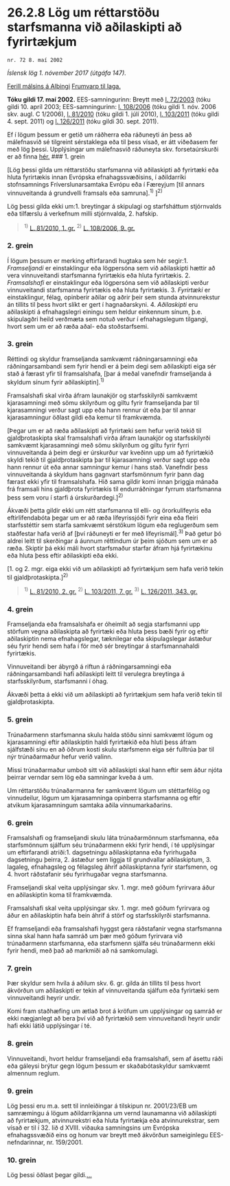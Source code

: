 # 26.2.8 Lög um réttarstöðu starfsmanna við aðilaskipti að fyrirtækjum

`nr. 72 8. maí 2002`

_Íslensk lög 1. nóvember 2017 (útgáfa 147)._

[Ferill málsins á Alþingi](https://www.althingi.is/thingstorf/thingmalalistar-eftir-thingum/ferill/?ltg=127&mnr=629)
[Frumvarp til laga.](https://www.althingi.is/altext/127/s/0990.html)

**Tóku gildi 17. maí 2002.**
EES-samningurinn:
Breytt með
[l. 72/2003](https://althingi.is/altext/stjt/2003.072.html) (tóku gildi 10. apríl 2003;
EES-samningurinn:
[l. 108/2006](https://althingi.is/altext/stjt/2006.108.html) (tóku gildi 1. nóv. 2006 skv. augl. C 1/2006),
[l. 81/2010](https://althingi.is/altext/stjt/2010.081.html) (tóku gildi 1. júlí 2010),
[l. 103/2011](https://althingi.is/altext/stjt/2011.103.html) (tóku gildi 4. sept. 2011) og
[l. 126/2011](https://althingi.is/altext/stjt/2011.126.html) (tóku gildi 30. sept. 2011).

Ef í lögum þessum er getið um ráðherra eða ráðuneyti án þess að málefnasvið sé tilgreint sérstaklega eða til þess vísað, er átt viðeðasem fer með lög þessi. Upplýsingar um málefnasvið ráðuneyta skv. forsetaúrskurði er að finna [hér.](2017015.md) ### 1. grein



[Lög þessi gilda um réttarstöðu starfsmanna við aðilaskipti að fyrirtæki eða hluta fyrirtækis innan Evrópska efnahagssvæðisins, í aðildarríki stofnsamnings Fríverslunarsamtaka Evrópu eða í Færeyjum [til annars vinnuveitanda á grundvelli framsals eða samruna].<sup>1)</sup> ]<sup>2)</sup> 

Lög þessi gilda ekki um:1. breytingar á skipulagi og starfsháttum stjórnvalds eða tilfærslu á verkefnum milli stjórnvalda,
2. hafskip.

> <sup>1)</sup> [L. 81/2010, 1. gr.](https://althingi.is/altext/stjt/2010.081.html) <sup>2)</sup> [L. 108/2006, 9. gr.](https://althingi.is/altext/stjt/2006.108.html)

### 2. grein



Í lögum þessum er merking eftirfarandi hugtaka sem hér segir:1. _Framseljandi_ er einstaklingur eða lögpersóna sem við aðilaskipti hættir að vera vinnuveitandi starfsmanna fyrirtækis eða hluta fyrirtækis.
2. _Framsalshafi_ er einstaklingur eða lögpersóna sem við aðilaskipti verður vinnuveitandi starfsmanna fyrirtækis eða hluta fyrirtækis.
3. _Fyrirtæki_ er einstaklingur, félag, opinberir aðilar og aðrir þeir sem stunda atvinnurekstur án tillits til þess hvort slíkt er gert í hagnaðarskyni.
4. _Aðilaskipti_ eru aðilaskipti á efnahagslegri einingu sem heldur einkennum sínum, þ.e. skipulagðri heild verðmæta sem notuð verður í efnahagslegum tilgangi, hvort sem um er að ræða aðal- eða stoðstarfsemi.

### 3. grein



Réttindi og skyldur framseljanda samkvæmt ráðningarsamningi eða ráðningarsambandi sem fyrir hendi er á þeim degi sem aðilaskipti eiga sér stað á færast yfir til framsalshafa, [þar á meðal vanefndir framseljanda á skyldum sínum fyrir aðilaskiptin].<sup>1)</sup> 

Framsalshafi skal virða áfram launakjör og starfsskilyrði samkvæmt kjarasamningi með sömu skilyrðum og giltu fyrir framseljanda þar til kjarasamningi verður sagt upp eða hann rennur út eða þar til annar kjarasamningur öðlast gildi eða kemur til framkvæmda.

[Þegar um er að ræða aðilaskipti að fyrirtæki sem hefur verið tekið til gjaldþrotaskipta skal framsalshafi virða áfram launakjör og starfsskilyrði samkvæmt kjarasamningi með sömu skilyrðum og giltu fyrir fyrri vinnuveitanda á þeim degi er úrskurður var kveðinn upp um að fyrirtækið skyldi tekið til gjaldþrotaskipta þar til kjarasamningi verður sagt upp eða hann rennur út eða annar samningur kemur í hans stað. Vanefndir þess vinnuveitanda á skyldum hans gagnvart starfsmönnum fyrir þann dag færast ekki yfir til framsalshafa. Hið sama gildir komi innan þriggja mánaða frá framsali hins gjaldþrota fyrirtækis til endurráðningar fyrrum starfsmanna þess sem voru í starfi á úrskurðardegi.]<sup>2)</sup> 

Ákvæði þetta gildir ekki um rétt starfsmanna til elli- og örorkulífeyris eða eftirlifendabóta þegar um er að ræða lífeyrissjóði fyrir eina eða fleiri starfsstéttir sem starfa samkvæmt sérstökum lögum eða reglugerðum sem staðfestar hafa verið af [því ráðuneyti er fer með lífeyrismál].<sup>3)</sup> Það getur þó aldrei leitt til skerðingar á áunnum réttindum úr þeim sjóðum sem um er að ræða. Skiptir þá ekki máli hvort starfsmaður starfar áfram hjá fyrirtækinu eða hluta þess eftir aðilaskipti eða ekki.

[1. og 2. mgr. eiga ekki við um aðilaskipti að fyrirtækjum sem hafa verið tekin til gjaldþrotaskipta.]<sup>2)</sup> 

> <sup>1)</sup> [L. 81/2010, 2. gr.](https://althingi.is/altext/stjt/2010.081.html) <sup>2)</sup> [L. 103/2011, 7. gr.](https://althingi.is/altext/stjt/2011.103.html) <sup>3)</sup> [L. 126/2011, 343. gr.](https://althingi.is/altext/stjt/2011.126.html)

### 4. grein



Framseljanda eða framsalshafa er óheimilt að segja starfsmanni upp störfum vegna aðilaskipta að fyrirtæki eða hluta þess bæði fyrir og eftir aðilaskiptin nema efnahagslegar, tæknilegar eða skipulagslegar ástæður séu fyrir hendi sem hafa í för með sér breytingar á starfsmannahaldi fyrirtækis.

Vinnuveitandi ber ábyrgð á riftun á ráðningarsamningi eða ráðningarsambandi hafi aðilaskipti leitt til verulegra breytinga á starfsskilyrðum, starfsmanni í óhag.

Ákvæði þetta á ekki við um aðilaskipti að fyrirtækjum sem hafa verið tekin til gjaldþrotaskipta.

### 5. grein



Trúnaðarmenn starfsmanna skulu halda stöðu sinni samkvæmt lögum og kjarasamningi eftir aðilaskiptin haldi fyrirtækið eða hluti þess áfram sjálfstæði sínu en að öðrum kosti skulu starfsmenn eiga sér fulltrúa þar til nýr trúnaðarmaður hefur verið valinn.

Missi trúnaðarmaður umboð sitt við aðilaskipti skal hann eftir sem áður njóta þeirrar verndar sem lög eða samningar kveða á um.

Um réttarstöðu trúnaðarmanna fer samkvæmt lögum um stéttarfélög og vinnudeilur, lögum um kjarasamninga opinberra starfsmanna og eftir atvikum kjarasamningum samtaka aðila vinnumarkaðarins.

### 6. grein



Framsalshafi og framseljandi skulu láta trúnaðarmönnum starfsmanna, eða starfsmönnum sjálfum séu trúnaðarmenn ekki fyrir hendi, í té upplýsingar um eftirfarandi atriði:1. dagsetningu aðilaskiptanna eða fyrirhugaða dagsetningu þeirra,
2. ástæður sem liggja til grundvallar aðilaskiptum,
3. lagaleg, efnahagsleg og félagsleg áhrif aðilaskiptanna fyrir starfsmenn, og
4. hvort ráðstafanir séu fyrirhugaðar vegna starfsmanna.

Framseljandi skal veita upplýsingar skv. 1. mgr. með góðum fyrirvara áður en aðilaskiptin koma til framkvæmda.

Framsalshafi skal veita upplýsingar skv. 1. mgr. með góðum fyrirvara og áður en aðilaskiptin hafa bein áhrif á störf og starfsskilyrði starfsmanna.

Ef framseljandi eða framsalshafi hyggst gera ráðstafanir vegna starfsmanna sinna skal hann hafa samráð um þær með góðum fyrirvara við trúnaðarmenn starfsmanna, eða starfsmenn sjálfa séu trúnaðarmenn ekki fyrir hendi, með það að markmiði að ná samkomulagi.

### 7. grein



Þær skyldur sem hvíla á aðilum skv. 6. gr. gilda án tillits til þess hvort ákvörðun um aðilaskipti er tekin af vinnuveitanda sjálfum eða fyrirtæki sem vinnuveitandi heyrir undir.

Komi fram staðhæfing um ætlað brot á kröfum um upplýsingar og samráð er ekki nægjanlegt að bera því við að fyrirtækið sem vinnuveitandi heyrir undir hafi ekki látið upplýsingar í té.

### 8. grein



Vinnuveitandi, hvort heldur framseljandi eða framsalshafi, sem af ásettu ráði eða gáleysi brýtur gegn lögum þessum er skaðabótaskyldur samkvæmt almennum reglum.

### 9. grein



Lög þessi eru m.a. sett til innleiðingar á tilskipun nr. 2001/23/EB um samræmingu á lögum aðildarríkjanna um vernd launamanna við aðilaskipti að fyrirtækjum, atvinnurekstri eða hluta fyrirtækja eða atvinnurekstrar, sem vísað er til í 32. lið d XVIII. viðauka samningsins um Evrópska efnahagssvæðið eins og honum var breytt með ákvörðun sameiginlegu EES-nefndarinnar, nr. 159/2001.

### 10. grein



Lög þessi öðlast þegar gildi.[…](https://www.althingi.is/lagasafn/leidbeiningar/)

